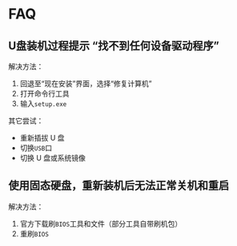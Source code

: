 # FAQ

<!-- toc -->

## U盘装机过程提示 “找不到任何设备驱动程序”

解决方法：

1. 回退至“现在安装”界面，选择“修复计算机”
2. 打开命令行工具
3. 输入`setup.exe`

其它尝试：

* 重新插拔 U 盘
* 切换`USB`口
* 切换 U 盘或系统镜像

## 使用固态硬盘，重新装机后无法正常关机和重启

解决方法：

1. 官方下载刷`BIOS`工具和文件（部分工具自带刷机包）
2. 重刷`BIOS`
